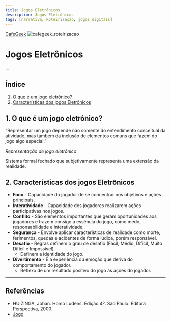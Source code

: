 ```yaml
---
title: Jogos Eletrônicos
description: Jogos Eletrônicos
tags: [narrativa, Roteirização, jogos digitais]
---
```

[CafeGeek](http:cafegeek.eti.br)
![cafegeek_roteirizacao](imagens/cafegeek_roteirizacao.jpg)

# Jogos Eletrônicos
...

## Índice
1. [O que é um jogo eletrônico?](#1)
1. [Características dos jogos Eletrônicos](#2)

<a name="1"></a>
## 1. O que é um jogo eletrônico?
“Representar um jogo depende não somente do entendimento conceitual da atividade, mas também da inclusão de elementos comuns que fazem do jogo algo especial.”

*Representação de jogo eletrônico*

Sistema formal fechado que subjetivamente representa uma extensão da realidade.

<a name="2"></a>
## 2. Características dos jogos Eletrônicos
- **Foco** - Capacidade do jogador de se concentrar nos objetivos e ações principais.
- **Interatividade** - Capacidade dos jogadores realizarem ações participativas nos jogos.
- **Conflito** - São elementos importantes que geram oportunidades aos jogadores e trazem consigo a essência do jogo, como medo, responsabilidade e interatividade.
- **Segurança** - Envolve aplicar características de realidade como morte, ferimentos, quedas e acidentes de forma lúdica, porém responsável.
- **Desafio** - Regras definem o grau de desafio (Fácil, Médio, Difícil, Muito Difícil e Impossível).
  - Definem a identidade do jogo.
- **Divertimento** - É a experiência ou emoção que deriva do comportamento do jogador.
  - Reflexo de um resultado positivo do jogo às ações do jogador.

***
## Referências
<a name="r3"></a>
- HUIZINGA, Johan. Homo Ludens. Edição 4º. São Paulo: Editora Perspectiva, 2000.
- [Jogo](https://pt.wikipedia.org/wiki/Jogo)
